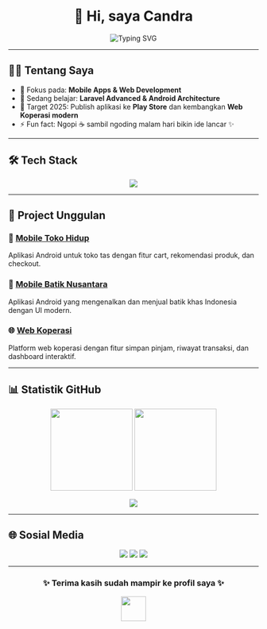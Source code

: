 <!-- Ganti USERNAME dengan username GitHub kamu -->
<!-- Simpan file ini sebagai README.md di repo USERNAME/USERNAME -->

<h1 align="center">👋 Hi, saya <b>Candra</b></h1>
<p align="center">
  <img src="https://readme-typing-svg.herokuapp.com?font=Fira+Code&size=22&pause=1000&color=00C4FF&center=true&vCenter=true&width=600&lines=Selamat+Datang+di+GitHub+saya!;Mobile+%2B+Web+Developer;Menguasai+Android%2C+PHP%2C+CI%2C+Laravel;Mari+Kolaborasi+🚀" alt="Typing SVG" />
</p>

---

## 🧑‍💻 Tentang Saya
- 🔭 Fokus pada: **Mobile Apps & Web Development**  
- 🌱 Sedang belajar: **Laravel Advanced & Android Architecture**  
- 🚀 Target 2025: Publish aplikasi ke **Play Store** dan kembangkan **Web Koperasi modern**  
- ⚡ Fun fact: Ngopi ☕ sambil ngoding malam hari bikin ide lancar ✨  

---

## 🛠️ Tech Stack
<p align="center">
  <img src="https://skillicons.dev/icons?i=html,css,php,codeigniter,laravel,mysql,androidstudio&theme=light" />
</p>

---

## 🌟 Project Unggulan
### 📱 [Mobile Toko Hidup](https://github.com/candra-khun/Toko-Hidup)
Aplikasi Android untuk toko tas dengan fitur cart, rekomendasi produk, dan checkout.  

### 🎨 [Mobile Batik Nusantara](https://github.com/candra-khun/Batik-Nusantara)
Aplikasi Android yang mengenalkan dan menjual batik khas Indonesia dengan UI modern.  

### 🌐 [Web Koperasi](https://github.com/candra-khun/Koperasi)
Platform web koperasi dengan fitur simpan pinjam, riwayat transaksi, dan dashboard interaktif.  

---

## 📊 Statistik GitHub
<p align="center">
  <img src="https://github-readme-stats.vercel.app/api?username=candra-khun&show_icons=true&theme=tokyonight&count_private=true&hide_border=true" height="165" />
  <img src="https://github-readme-streak-stats.herokuapp.com/?user=candra-khun&theme=tokyonight&hide_border=true" height="165" />
</p>

<p align="center">
  <img src="https://github-profile-summary-cards.vercel.app/api/cards/profile-details?username=candra-khun&theme=tokyonight" />
</p>

---


## 🌐 Sosial Media
<p align="center">
  <a href="https://www.instagram.com/"><img src="https://img.shields.io/badge/Instagram-%23E4405F.svg?&style=for-the-badge&logo=Instagram&logoColor=white" /></a>
  <a href="[https://www.linkedin.com/](https://www.linkedin.com/in/candra-tri-kuncoro-634a2b2a7/)"><img src="https://img.shields.io/badge/LinkedIn-%230077B5.svg?&style=for-the-badge&logo=LinkedIn&logoColor=white" /></a>
  <a href="mailto:candratrikuncoro3@gmail.com"><img src="https://img.shields.io/badge/Email-D14836?style=for-the-badge&logo=gmail&logoColor=white" /></a>
</p>

---

<h3 align="center">✨ Terima kasih sudah mampir ke profil saya ✨</h3>
<p align="center">
  <img src="https://media.giphy.com/media/hvRJCLFzcasrR4ia7z/giphy.gif" width="50"/>
</p>
